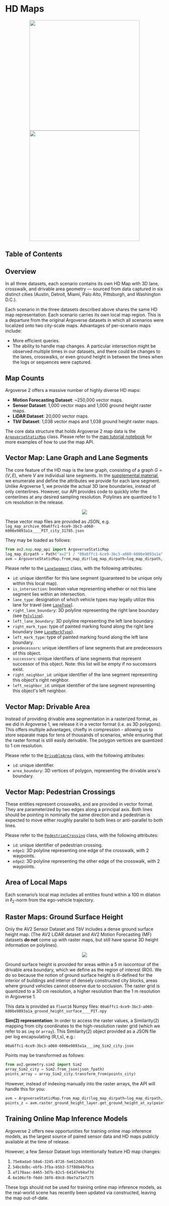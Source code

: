 
# HD Maps

<p align="center">
  <img src="../assets/157915615-42fa04ff-86f7-407e-bf3a-743e127aec0b.avif" height="350">
  <img src="../assets/157915595-b8c4a627-49fb-4f52-b375-0aa81593eac7.avif" height="350">
</p>

## Table of Contents

<!-- toc -->

## Overview

In all three datasets, each scenario contains its own HD Map with 3D lane, crosswalk, and drivable area geometry — sourced from data captured in six distinct cities (Austin, Detroit, Miami, Palo Alto, Pittsburgh, and Washington D.C.).

Each scenario in the three datasets described above shares the same HD map representation. Each scenario carries its own local map region. This is a departure from the original Argoverse datasets in which all scenarios were localized onto two city-scale maps. Advantages of per-scenario maps include:

- More efficient queries.
- The ability to handle map changes. A particular intersection might be observed multiple times in our datasets, and there could be changes to the lanes, crosswalks, or even ground height in between the times when the logs or sequences were captured.

## Map Counts

Argoverse 2 offers a massive number of highly diverse HD maps:

- **Motion Forecasting Dataset**: ~250,000 vector maps.
- **Sensor Dataset**: 1,000 vector maps and 1,000 ground height raster maps.
- **LiDAR Dataset**: 20,000 vector maps.
- **TbV Dataset**: 1,038 vector maps and 1,038 ground height raster maps.

The core data structure that holds Argoverse 2 map data is the [`ArgoverseStaticMap`](map_api.py#280) class. Please refer to the [map tutorial notebook](../../../tutorials/map_tutorial.ipynb) for more examples of how to use the map API.

<a name="lane-segments"></a>

## Vector Map: Lane Graph and Lane Segments

The core feature of the HD map is the lane graph, consisting of a graph $G = (V, E)$, where $V$ are individual lane segments. In the [supplemental material](https://openreview.net/attachment?id=vKQGe36av4k&name=supplementary_material), we enumerate and define the attributes we provide for each lane segment. Unlike Argoverse 1, we provide the actual 3D lane boundaries, instead of only centerlines. However, our API provides code to quickly infer the centerlines at any desired sampling resolution. Polylines are quantized to $1 \text{ cm}$ resolution in the release.

<p align="center">
  <img src="../assets/157802162-e40098c1-8677-4c16-ac60-e9bbded6badf.avif">
</p>

These vector map files are provided as JSON, e.g. `log_map_archive_00a6ffc1-6ce9-3bc3-a060-6006e9893a1a____PIT_city_31785.json`

They may be loaded as follows:

```python
from av2.map.map_api import ArgoverseStaticMap
log_map_dirpath = Path("av2") / "00a6ffc1-6ce9-3bc3-a060-6006e9893a1a" / "map"
avm = ArgoverseStaticMap.from_map_dir(log_map_dirpath=log_map_dirpath, build_raster=False)
```

Please refer to the [`LaneSegment`](lane_segment.py#L71) class, with the following attributes:

- `id`: unique identifier for this lane segment (guaranteed to be unique only within this local map).
- `is_intersection`: boolean value representing whether or not this lane segment lies within an intersection.
- `lane_type`: designation of which vehicle types may legally utilize this lane for travel (see [`LaneType`](lane_segment.py#L23)).
- `right_lane_boundary`: 3D polyline representing the right lane boundary (see [`Polyline`](map_primitives.py#L37)).
- `left_lane_boundary`: 3D polyline representing the left lane boundary.
- `right_mark_type`: type of painted marking found along the right lane boundary (see [`LaneMarkType`](lane_segment.py#L31)).
- `left_mark_type`: type of painted marking found along the left lane boundary.
- `predecessors`: unique identifiers of lane segments that are predecessors of this object.
- `successors`: unique identifiers of lane segments that represent successor of this object. Note: this list will be empty if no successors exist.
- `right_neighbor_id`: unique identifier of the lane segment representing this object's right neighbor.
- `left_neighbor_id`: unique identifier of the lane segment representing this object's left neighbor.

<a name="drivable-area"></a>

## Vector Map: Drivable Area

Instead of providing drivable area segmentation in a rasterized format, as we did in Argoverse 1, we release it in a vector format  (i.e. as 3D polygons). This offers multiple advantages, chiefly in compression - allowing us to store separate maps for tens of thousands of scenarios, while ensuring that the raster format is still easily derivable. The polygon vertices are quantized to 1 cm resolution.

Please refer to the [`DrivableArea`](drivable_area.py#L17) class, with the following attributes:

- `id`: unique identifier.
- `area_boundary`: 3D vertices of polygon, representing the drivable area's boundary.

<a name="ped-crossings"></a>

## Vector Map: Pedestrian Crossings

These entities represent crosswalks, and are provided in vector format. They are parameterized by two edges along a principal axis. Both lines should be pointing in nominally the same direction and a pedestrian is expected to move either roughly parallel to both lines or anti-parallel to both lines.

Please refer to the [`PedestrianCrossing`](pedestrian_crossing.py#L17) class, with the following attributes:

- `id`: unique identifier of pedestrian crossing.
- `edge1`: 3D polyline representing one edge of the crosswalk, with 2 waypoints.
- `edge2`: 3D polyline representing the other edge of the crosswalk, with 2 waypoints.

## Area of Local Maps

Each scenario’s local map includes all entities found within a $100 \text{ m}$ dilation in $\ell_2$-norm from the ego-vehicle trajectory.

<a name="ground-height"></a>

## Raster Maps: Ground Surface Height

Only the AV2 Sensor Dataset and TbV includes a dense ground surface height map. (The AV2 LiDAR dataset and AV2 Motion Forecasting (MF) datasets **do not** come up with raster maps, but still have sparse 3D height information on polylines).

<p align="center">
  <img src="../assets/157802151-1eecfb9f-1e3f-4639-a417-a245d9898b1e.avif">
</p>

Ground surface height is provided for areas within a 5 m isocontour of the drivable area boundary, which we define as the region of interest (ROI). We do so because the notion of ground surface height is ill-defined for the interior of buildings and interior of densely constructed city blocks, areas where ground vehicles cannot observe due to occlusion. The raster grid is quantized to a 30 cm resolution, a higher resolution than the 1 m resolution in Argoverse 1.

This data is provided as `float16` Numpy files:
`00a6ffc1-6ce9-3bc3-a060-6006e9893a1a_ground_height_surface____PIT.npy`

**Sim(2) representation**: In order to access the raster values, a Similarity(2) mapping from city coordinates to the high-resolution raster grid (which we refer to as `img` or `array`). This Similarity(2) object provided as a JSON file per log encapsulating (R,t,s), e.g.:

`00a6ffc1-6ce9-3bc3-a060-6006e9893a1a___img_Sim2_city.json`

Points may be transformed as follows:

```python
from av2.geometry.sim2 import Sim2
array_Sim2_city = Sim2.from_json(json_fpath)
points_array = array_Sim2_city.transform_from(points_city)
```

However, instead of indexing manually into the raster arrays, the API will handle this for you:

```python
avm = ArgoverseStaticMap.from_map_dir(log_map_dirpath=log_map_dirpath, build_raster=True)
points_z = avm.raster_ground_height_layer.get_ground_height_at_xy(points_xy)
```

## Training Online Map Inference Models

Argoverse 2 offers new opportunities for training online map inference models, as the largest source of paired sensor data and HD maps publicly available at the time of release.

However, a few Sensor Dataset logs intentionally feature HD map changes:

1. `75e8adad-50a6-3245-8726-5e612db3d165`
2. `54bc6dbc-ebfb-3fba-b5b3-57f88b4b79ca`
3. `af170aac-8465-3d7b-82c5-64147e94af7d`
4. `6e106cf8-f6dd-38f6-89c8-9be7a71e7275`

These logs should not be used for training online map inference models, as the real-world scene has recently been updated via constructed, leaving the map out-of-date.
